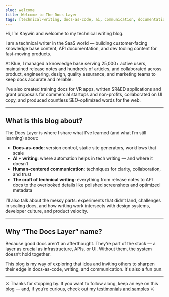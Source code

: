 ```yaml
---
slug: welcome
title: Welcome to The Docs Layer
tags: [technical-writing, docs-as-code, ai, communication, documentation]
---
```


Hi, I’m Kaywin and welcome to my technical writing blog.

I am a technical writer in the SaaS world — building customer-facing knowledge base content, API documentation, and dev tooling content for fast-moving products.

At Klue, I managed a knowledge base serving 25,000+ active users, maintained release notes and hundreds of articles, and collaborated across product, engineering, design, quality assurance, and marketing teams to keep docs accurate and reliable.

I've also created training docs for VR apps, written SR&ED applications and grant proposals for commercial startups and non-profits, collaborated on UI copy, and produced countless SEO-optimized words for the web.

---

## What is this blog about?
The Docs Layer is where I share what I’ve learned (and what I’m still learning) about:  

- **Docs-as-code**: version control, static site generators, workflows that scale  
- **AI + writing**: where automation helps in tech writing — and where it doesn’t  
- **Human-centered communication**: techniques for clarity, collaboration, and trust  
- **The craft of technical writing**: everything from release notes to API docs to the overlooked details like polished screenshots and optimized metadata

I’ll also talk about the messy parts: experiments that didn’t land, challenges in scaling docs, and how writing work intersects with design systems, developer culture, and product velocity.  

---

## Why “The Docs Layer” name?
Because good docs aren’t an afterthought. They’re part of the stack — a layer as crucial as infrastructure, APIs, or UI. Without them, the system doesn’t hold together.  

This blog is my way of exploring that idea and inviting others to sharpen their edge in docs-as-code, writing, and communication. It's also a fun pun.

---

⚔️ Thanks for stopping by. If you want to follow along, keep an eye on this blog — and, if you’re curious, check out  my [testimonials and samples](https://kaywina.notion.site/) ⚔️
